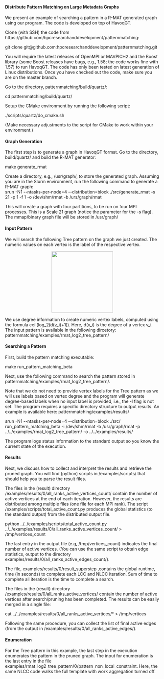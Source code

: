 <h4>Distribute Pattern Matching on Large Metadata Graphs</h4>
<p>We present an example of searching a pattern in a R-MAT generated graph using our program. The code is developed on top of HavoqGT.</p>
<p>Clone (with SSH) the code from https://github.com/hpcresearchanddevelopment/patternmatching:</p>
<p>git clone git@github.com:hpcresearchanddevelopment/patternmatching.git</p>
<p>You will require the latest releases of OpenMPI or MAVPICH2 and the Boost library (some Boost releases have bugs, e.g., 1.58; the code works fine with 1.57) to run HavoqGT. The code has only been tested on latest generation of Linux distributions. Once you have checked out the code, make sure you are on the master branch.</p>
<p>Go to the directory, patternmatching/build/quartz/:</p> 
<p>cd  patternmatching/build/quartz/</p>
<p>Setup the CMake environment by running the following script:</p> 
<p>./scripts/quartz/do_cmake.sh</p>
<p>(Make necessary adjustments to the script for CMake to work within your environment.)</p>

<h4>Graph Generation</h4>
<p>The first step is to generate a graph in HavoqGT format. Go to the directory, build/quartz/ and build the R-MAT generator:</p>
<p>make generate_rmat</p>
<p>Create a directory, e.g., /usr/graph/, to store the generated graph. Assuming you are in the Slurm environment, run the following command to generate a R-MAT graph:
<br/>
srun -N1 --ntasks-per-node=4 --distribution=block ./src/generate_rmat -s 21 -p 1 -f 1 -o /dev/shm/rmat -b /urs/graph/rmat
</p>
<p>This will create a graph with four partitions, to be run on four MPI processes. This is a Scale 21 graph (notice the parameter for the -s flag). The mmap/binary graph file will be stored in /usr/graph/</p>

<h4>Input Pattern</h4>
<p>We will search the following Tree pattern on the graph we just created. The numeric values on each vertex is the label of the respective vertex.</p>
<div align="center"><img src="https://github.com/hpcresearchanddevelopment/patternmatching/blob/master/examples/doc/tree_0011.png" width="200" height="200"></div>
<p>We use degree information to create numeric vertex labels, computed using the formula ceil(log_2(d(v_i)+1)). Here, d(v_i) is the degree of a vertex v_i. The input pattern is available in the following dircetory: patternmatching/examples/rmat_log2_tree_pattern/</p>

<h4>Searching a Pattern</h4>
<p>First, build the pattern matching executable:</p>
<p>make run_pattern_matching_beta</p> 
<p>Next, use the following command to search the pattern stored in patternmatching/examples/rmat_log2_tree_pattern/.</p> 
<p>Note that we do not need to provide vertex labels for the Tree pattern as we will use labels based on vertex degree and the program will generate degree-based labels when no input label is provided, i.e., the -l flag is not set. The program requires a specific directory structure to output results. An example is available here: patternmatching/examples/results/</p> 
<p>srun -N1 --ntasks-per-node=4 --distribution=block ./src/ run_pattern_matching_beta -i /dev/shm/rmat -b /usr/graph/rmat -p ../../examples/rmat_log2_tree_pattern/ -o ../../examples/results/</p>
<p>The program logs status information to the standard output so you know the current state of the execution.</p>

<h4>Results</h4>
<p>Next, we discuss how to collect and interpret the results and retrieve the pruned graph. You will find (python) scripts in /examples/scripts/ that should help you to parse the result files.</p>
<p>The files in the (result) directory /examples/results/0/all_ranks_active_vertices_count/ contain the number of active vertices at the end of each iteration. However, the results are distributed among multiple files (one file for each MPI rank). The script /examples/scripts/total_active_count.py produces the global statistics (to the standard output) from the distributed output file.</p>
<p>python ../../examples/scripts/total_active_count.py ../../examples/results/0/all_ranks_active_vertices_count/ > /tmp/vertices_count</p>
<p>The last entry in the output file (e.g, /tmp/vertices_count) indicates the final number of active vertices. (You can use the same script to obtain edge statistics, output to the directory examples/results/0/all_ranks_active_edges_count/).</p>
<p>The file, examples/results/0/result_superstep ,contains the global runtime, time (in seconds) to complete each LCC and NLCC iteration. Sum of time to complete all iteration is the time to complete a search.</p>
<p>The files in the (result) directory /examples/results/0/all_ranks_active_vertices/ contain the number of active vertices after search/pruning has been completed. The results can be easily merged in a single file:</p> 
<p>cat ../../examples/results/0/all_ranks_active_vertices/* > /tmp/vertices</p> 
<p>Following the same procedure, you can collect the list of final active edges (from the output in /examples/results/0/all_ranks_active_edges/).</p>

<h4>Enumeration</h4>
<p>For the Tree pattern in this example, the last step in the execution enumerates the pattern in the pruned graph. The input for enumeration is the last entry in the file examples/rmat_log2_tree_pattern/0/pattern_non_local_constraint. Here, the same NLCC code walks the full template with work aggregation turned off.</p>

